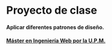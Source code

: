 # Proyecto de clase
#### Aplicar diferentes patrones de diseño.
#### [Máster en Ingeniería Web por la U.P.M.](http://miw.etsisi.upm.es)
